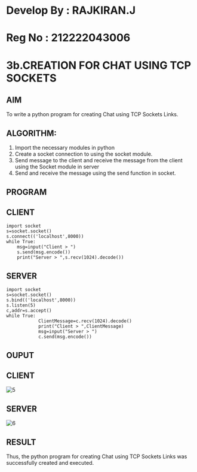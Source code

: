 # Develop By : RAJKIRAN.J
# Reg No : 212222043006
# 3b.CREATION FOR CHAT USING TCP SOCKETS
## AIM
To write a python program for creating Chat using TCP Sockets Links.
## ALGORITHM:
1. Import the necessary modules in python
2. Create a socket connection to using the socket module.
3. Send message to the client and receive the message from the client using the Socket module in
 server
4. Send and receive the message using the send function in socket.
## PROGRAM
## CLIENT
```
import socket 
s=socket.socket() 
s.connect(('localhost',8000)) 
while True: 
    msg=input("Client > ") 
    s.send(msg.encode()) 
    print("Server > ",s.recv(1024).decode())
```
## SERVER
```
import socket 
s=socket.socket() 
s.bind(('localhost',8000)) 
s.listen(5) 
c,addr=s.accept() 
while True: 
            ClientMessage=c.recv(1024).decode() 
            print("Client > ",ClientMessage) 
            msg=input("Server > ") 
            c.send(msg.encode())
```
## OUPUT
## CLIENT
![5](https://github.com/Rajkiran276/3b_CHAT_USING_TCP_SOCKETS/assets/147471453/c62fb851-2c18-4dc1-bb86-55215f62b6fa)

## SERVER
![6](https://github.com/Rajkiran276/3b_CHAT_USING_TCP_SOCKETS/assets/147471453/43abc446-75ea-4b3e-8809-96d1e912bfbd)
## RESULT
Thus, the python program for creating Chat using TCP Sockets Links was successfully 
created and executed.

